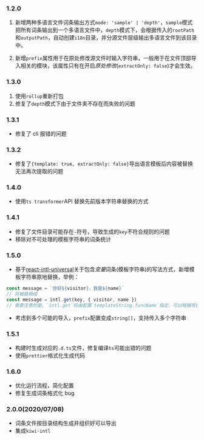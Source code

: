 ### 1.2.0

1. 新增两种多语言文件词条输出方式`mode: 'sample' | 'depth'`，`sample`模式把所有词条输出到一个多语言文件中，`depth`模式下，会根据传入的`rootPath`和`outputPath`，自动创建`i18n`目录，并分源文件层级输出多语言文件到该目录中。

2. 新增`prefix`属性用于在原处修改源文件时输入字符串，一般用于在文件顶部导入相关的模块，该属性只有在开启*原处修改*(`extractOnly: false`)才会生效。

### 1.3.0

1. 使用`rollup`重新打包
2. 修复了`depth`模式下由于文件夹不存在而失败的问题

### 1.3.1

- 修复了 cli 报错的问题

### 1.3.2

- 修复了`{template: true, extractOnly: false}`导出语言模板后内容被替换无法再次提取的问题

### 1.4.0

- 使用`ts transformer`API 替换先前版本字符串替换的方式

### 1.4.1

- 修复了文件目录可能存在`-`符号，导致生成的`key`不符合规则的问题
- 移除对不可处理的模板字符串的词条统计

### 1.5.0

- 基于[react-intl-universal](https://www.npmjs.com/package/react-intl-universal)关于包含*变量*词条(模板字符串)的写法方式，新增模板字符串原地替换，举例：

```js
const message = `你好${visitor}，我是${name}`
// 将被替换成
const message = intl.get(key, { visitor, name })
// 需要注意的是，`intl.get`将由配置`templateString.funcName`指定，可以根据项目不同选择封装适合的函数
```

- 考虑到多个可能的导入，`prefix`配置变成`string[]`，支持传入多个字符串

### 1.5.1

- 构建时生成对应的`.d.ts`文件，修复编译`ts`可能出错的问题
- 使用`prettier`格式化生成代码

### 1.6.0

- 优化运行流程，简化配置
- 修复生成词条格式化 bug

### 2.0.0(2020/07/08)

- 词条文件按目录结构生成并组织好可以导出
- 集成`kiwi-intl`
